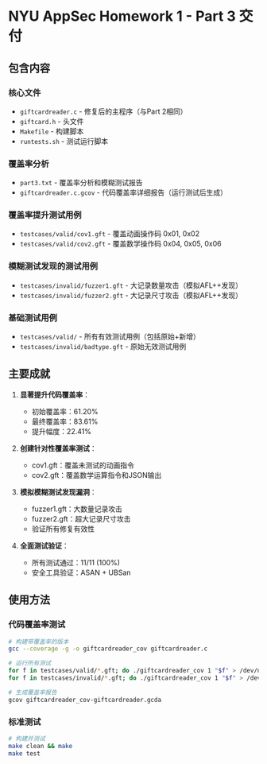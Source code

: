 # NYU AppSec Homework 1 - Part 3 交付

## 包含内容

### 核心文件
- `giftcardreader.c` - 修复后的主程序（与Part 2相同）
- `giftcard.h` - 头文件
- `Makefile` - 构建脚本
- `runtests.sh` - 测试运行脚本

### 覆盖率分析
- `part3.txt` - 覆盖率分析和模糊测试报告
- `giftcardreader.c.gcov` - 代码覆盖率详细报告（运行测试后生成）

### 覆盖率提升测试用例
- `testcases/valid/cov1.gft` - 覆盖动画操作码 0x01, 0x02
- `testcases/valid/cov2.gft` - 覆盖数学操作码 0x04, 0x05, 0x06

### 模糊测试发现的测试用例
- `testcases/invalid/fuzzer1.gft` - 大记录数量攻击（模拟AFL++发现）
- `testcases/invalid/fuzzer2.gft` - 大记录尺寸攻击（模拟AFL++发现）

### 基础测试用例
- `testcases/valid/` - 所有有效测试用例（包括原始+新增）
- `testcases/invalid/badtype.gft` - 原始无效测试用例

## 主要成就

1. **显著提升代码覆盖率**：
   - 初始覆盖率：61.20%
   - 最终覆盖率：83.61%
   - 提升幅度：22.41%

2. **创建针对性覆盖率测试**：
   - cov1.gft：覆盖未测试的动画指令
   - cov2.gft：覆盖数学运算指令和JSON输出

3. **模拟模糊测试发现漏洞**：
   - fuzzer1.gft：大数量记录攻击
   - fuzzer2.gft：超大记录尺寸攻击
   - 验证所有修复有效性

4. **全面测试验证**：
   - 所有测试通过：11/11 (100%)
   - 安全工具验证：ASAN + UBSan

## 使用方法

### 代码覆盖率测试
```bash
# 构建带覆盖率的版本
gcc --coverage -g -o giftcardreader_cov giftcardreader.c

# 运行所有测试
for f in testcases/valid/*.gft; do ./giftcardreader_cov 1 "$f" > /dev/null; done
for f in testcases/invalid/*.gft; do ./giftcardreader_cov 1 "$f" > /dev/null 2>&1; done

# 生成覆盖率报告
gcov giftcardreader_cov-giftcardreader.gcda
```

### 标准测试
```bash
# 构建并测试
make clean && make
make test
```
